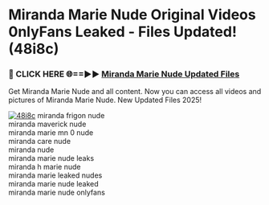 # Miranda Marie Nude Original Videos 0nlyFans Leaked - Files Updated! (48i8c)

<h3>🔴 CLICK HERE 🌐==►► <a href="https://tinyurl.com/52m3yx9h" rel="nofollow">Miranda Marie Nude Updated Files</a></h3>

Get Miranda Marie Nude and all content. Now you can access all videos and pictures of Miranda Marie Nude. New Updated Files 2025!

[![48i8c](https://i.imgur.com/TnHtlc8.gif)](https://tinyurl.com/52m3yx9h)
miranda frigon nude<br>
miranda maverick nude<br>
miranda marie mn 0 nude<br>
miranda care nude<br>
miranda nude<br>
miranda marie nude leaks<br>
miranda h marie nude<br>
miranda marie leaked nudes<br>
miranda marie nude leaked<br>
miranda marie nude onlyfans